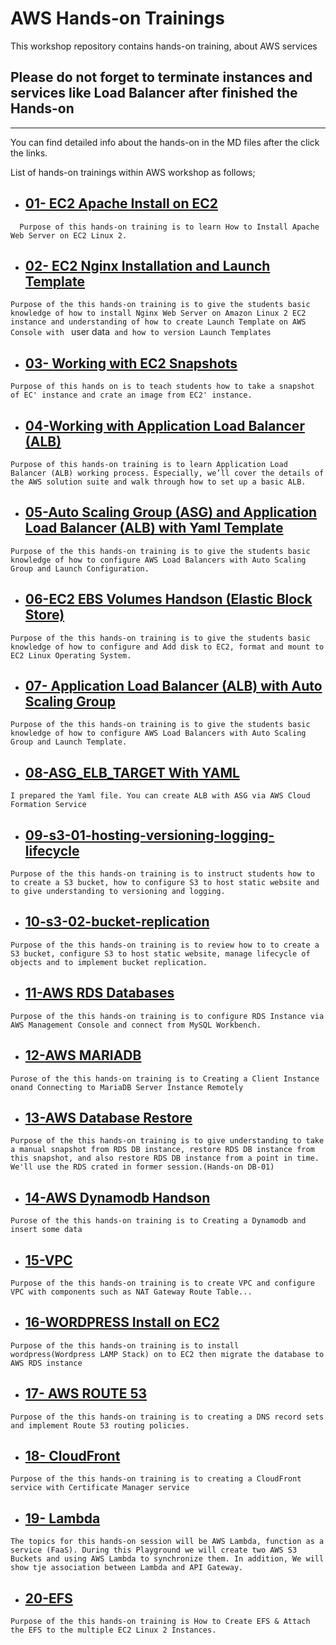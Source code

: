 # AWS Hands-on Trainings

This workshop repository contains hands-on training, about AWS services

## Please do not forget to terminate instances and services like Load Balancer after finished the Hands-on 
** **
You can find detailed info about the hands-on in the MD files after the click the links. 

List of hands-on trainings within AWS workshop as follows;

- ## [01- EC2 Apache Install on EC2](https://github.com/akkocah/aws-devops-workshop/tree/master/aws/hands-on/01-%20EC2%20Apache%20Install%20on%20EC2)

`   Purpose of this hands-on training is to learn How to Install Apache Web Server on EC2 Linux 2. `

- ## [02- EC2 Nginx Installation and Launch Template](https://github.com/akkocah/aws-devops-workshop/tree/master/aws/hands-on/02-%20EC2%20Nginx%20Installation%20and%20Launch%20Template) 

` Purpose of the this hands-on training is to give the students basic knowledge of how to install Nginx Web Server on Amazon Linux 2 EC2 instance and understanding of how to create Launch Template on AWS Console with  ` user data` and how to version Launch Templates`

- ## [03- Working with EC2 Snapshots](https://github.com/akkocah/aws-devops-workshop/tree/master/aws/hands-on/03-%20Working%20with%20EC2%20Snapshots)

`Purpose of this hands on is to teach students how to take a snapshot of EC' instance and crate an image from EC2' instance. `

- ## [04-Working with Application Load Balancer (ALB)](https://github.com/akkocah/aws-devops-workshop/tree/master/aws/hands-on/04-Working%20with%20Application%20Load%20Balancer%20(ALB))

`Purpose of this hands-on training is to learn Application Load Balancer (ALB) working process. Especially, we’ll cover the details of the AWS solution suite and walk through how to set up a basic ALB.`

- ## [05-Auto Scaling Group (ASG) and Application Load Balancer (ALB) with Yaml Template](https://github.com/akkocah/aws-devops-workshop/tree/master/aws/hands-on/05-Auto%20Scaling%20Group%20(ASG)%20and%20Application%20Load%20Balancer%20(ALB)%20with%20Yaml%20Template)

`Purpose of the this hands-on training is to give the students basic knowledge of how to configure AWS Load Balancers with Auto Scaling Group and Launch Configuration.`

- ## [06-EC2 EBS Volumes Handson (Elastic Block Store)](https://github.com/akkocah/aws-devops-workshop/tree/master/aws/hands-on/06-EC2%20EBS%20Volumes%20Handson%20(Elastic%20Block%20Store))

`Purpose of the this hands-on training is to give the students basic knowledge of how to configure and Add disk to EC2, format and mount to EC2 Linux Operating System.`

- ## [07- Application Load Balancer (ALB) with Auto Scaling Group](https://github.com/akkocah/aws-devops-workshop/tree/master/aws/hands-on/07-%20Application%20Load%20Balancer%20(ALB)%20with%20Auto%20Scaling%20Group)

`Purpose of the this hands-on training is to give the students basic knowledge of how to configure AWS Load Balancers with Auto Scaling Group and Launch Template.`

- ## [08-ASG_ELB_TARGET With YAML](https://github.com/akkocah/aws-devops-workshop/tree/master/aws/hands-on/08-ASG_ELB_TARGET%20With%20YAML)

`I prepared the Yaml file. You can create ALB with ASG via AWS Cloud Formation Service`

- ## [09-s3-01-hosting-versioning-logging-lifecycle](https://github.com/akkocah/aws-devops-workshop/tree/master/aws/hands-on/09-s3-01-hosting-versioning-logging-lifecycle)
`Purpose of the this hands-on training is to instruct students how to to create a S3 bucket, how to configure S3 to host static website and to give understanding to versioning and logging.`

- ## [10-s3-02-bucket-replication](https://github.com/akkocah/aws-devops-workshop/tree/master/aws/hands-on/10-s3-02-bucket-replication)

`Purpose of the this hands-on training is to review how to to create a S3 bucket, configure S3 to host static website, manage lifecycle of objects and to implement bucket replication.`

- ## [11-AWS RDS Databases](https://github.com/akkocah/aws-devops-workshop/tree/master/aws/hands-on/11-AWS%20RDS%20Databases)

`Purpose of the this hands-on training is to configure RDS Instance via AWS Management Console and connect from MySQL Workbench.`

- ## [12-AWS MARIADB](https://github.com/akkocah/aws-devops-workshop/tree/master/aws/hands-on/12-AWS%20MARIADB)

`Purose of the this hands-on training is to Creating a Client Instance onand Connecting to MariaDB Server Instance Remotely`

- ## [13-AWS Database Restore](https://github.com/akkocah/aws-devops-workshop/tree/master/aws/hands-on/13-AWS%20Database%20Restore)

`Purpose of the this hands-on training is to give understanding to take a manual snapshot from RDS DB instance, restore RDS DB instance from this snapshot, and also restore RDS DB instance from a point in time. We'll use the RDS crated in former session.(Hands-on DB-01)`

- ## [14-AWS Dynamodb Handson](https://github.com/akkocah/aws-devops-workshop/tree/master/aws/hands-on/14-AWS%20Dynamodb%20Handson)

`Purose of the this hands-on training is to Creating a Dynamodb and insert some data`

- ## [15-VPC](https://github.com/akkocah/aws-devops-workshop/tree/master/aws/hands-on/15-VPC)

`Purpose of the this hands-on training is to create VPC and configure VPC with components such as NAT Gateway Route Table... `

- ## [16-WORDPRESS Install  on EC2](https://github.com/akkocah/aws-devops-workshop/tree/master/aws/hands-on/16-WORDPRESS)

`Purpose of the this hands-on training is to install wordpress(Wordpress LAMP Stack) on to EC2 then migrate the database to AWS RDS instance `

- ## [17- AWS ROUTE 53](https://github.com/akkocah/aws-devops-workshop/tree/master/aws/hands-on/17-AWS%20ROUTE%2053)

`Purpose of the this hands-on training is to creating a DNS record sets and implement Route 53 routing policies.`

- ## [18- CloudFront ](https://github.com/akkocah/aws-devops-workshop/tree/master/aws/hands-on/18-CloudFront)

`Purpose of the this hands-on training is to creating a CloudFront service with Certificate Manager service`

- ## [19- Lambda ](https://github.com/akkocah/aws-devops-workshop/tree/master/aws/hands-on/19-Lambda)

`The topics for this hands-on session will be AWS Lambda, function as a service (FaaS). During this Playground we will create two AWS S3 Buckets and using AWS Lambda to synchronize them. In addition, We will show tje association between Lambda and API Gateway.`

- ## [20-EFS ](https://github.com/akkocah/aws-devops-workshop/tree/master/aws/hands-on/20-EFS)

`Purpose of the this hands-on training is How to Create EFS & Attach the EFS to the multiple EC2 Linux 2 Instances.`

